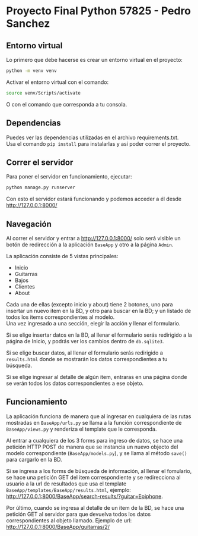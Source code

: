 # Proyecto Final Python 57825 -  Pedro Sanchez

## Entorno virtual
Lo primero que debe hacerse es crear un entorno virtual en el proyecto:  
```sh
python -m venv venv
```
Activar el entorno virtual con el comando:
```sh
source venv/Scripts/activate
```
O con el comando que corresponda a tu consola.

## Dependencias
Puedes ver las dependencias utilizadas en el archivo requirements.txt.  
Usa el comando `pip install` para instalarlas y así poder correr el proyecto.

## Correr el servidor
Para poner el servidor en funcionamiento, ejecutar:
```sh
python manage.py runserver
```
Con esto el servidor estará funcionando y podemos acceder a él desde http://127.0.0.1:8000/

## Navegación
Al correr el servidor y entrar a http://127.0.0.1:8000/ solo será visible un botón de redirección a la aplicación `BaseApp` y otro a la página `Admin`.

La aplicación consiste de 5 vistas principales:
  - Inicio
  - Guitarras
  - Bajos
  - Clientes
  - About

Cada una de ellas (excepto inicio y about) tiene 2 botones, uno para insertar un nuevo item en la BD, y otro para buscar en la BD; y un listado de todos los items correspondientes al modelo.  
Una vez ingresado a una sección, elegir la acción y llenar el formulario.

Si se elige insertar datos en la BD, al llenar el formulario serás redirigido a la página de Inicio, y podrás ver los cambios dentro de `db.sqlite3`.

Si se elige buscar datos, al llenar el formulario serás redirigido a `results.html` donde se mostrarán los datos correspondientes a tu búsqueda.

Si se elige ingresar al detalle de algún item, entraras en una página donde se verán todos los datos correspondientes a ese objeto.

## Funcionamiento
La aplicación funciona de manera que al ingresar en cualquiera de las rutas mostradas en `BaseApp/urls.py` se llama a la función correspondiente de `BaseApp/views.py` y renderiza el template que le corresponda.

Al entrar a cualquiera de los 3 forms para ingreso de datos, se hace una petición HTTP POST de manera que se instancia un nuevo objecto del modelo correspondiente (`BaseApp/models.py`), y se llama al método `save()` para cargarlo en la BD.

Si se ingresa a los forms de búsqueda de información, al llenar el fomulario, se hace una petición GET del item correspondiente y se redirecciona al usuario a la url de resultados que usa el template `BaseApp/templates/BaseApp/results.html`, ejemplo: http://127.0.0.1:8000/BaseApp/search-results/?guitar=Epiphone.

Por último, cuando se ingresa al detalle de un item de la BD, se hace una petición GET al servidor para que devuelva todos los datos correspondientes al objeto llamado. Ejemplo de url: http://127.0.0.1:8000/BaseApp/guitarras/2/